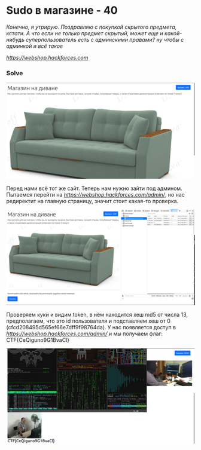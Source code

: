 # Sudo в магазине - 40

_Конечно, я утрирую. Поздравляю с покупкой скрытого предмета, кстати.
А что если не только предмет скрытый, может еще и какой-нибудь суперпользователь есть с админскими правами?
ну чтобы с админкой и всё такое_

_https://webshop.hackforces.com_

### Solve

![start.png](start.png)

Перед нами всё тот же сайт. Теперь нам нужно зайти под админом.
Пытаемся перейти на _https://webshop.hackforces.com/admin/_, но нас редиректит на главную страницу, значит стоит какая-то проверка.

![token.png](token.png)

Проверяем куки и видим token, в нём находится хеш md5 от числа 13, предполагаем, что это id пользователя и подставляем хеш от 0 (cfcd208495d565ef66e7dff9f98764da). 
У нас появляется доступ в _https://webshop.hackforces.com/admin/_ и мы получаем флаг: CTF{CeQiguno9G1BvaCl}

![flag.png](flag.png)
